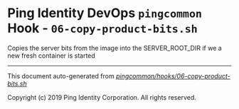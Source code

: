 
# Ping Identity DevOps `pingcommon` Hook - `06-copy-product-bits.sh`
 Copies the server bits from the image into the SERVER_ROOT_DIR if we a
 new fresh container is started

---
This document auto-generated from _[pingcommon/hooks/06-copy-product-bits.sh](https://github.com/pingidentity/pingidentity-docker-builds/blob/master/pingcommon/hooks/06-copy-product-bits.sh)_

Copyright (c)  2019 Ping Identity Corporation. All rights reserved.
